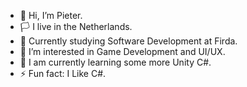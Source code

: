 - 👋 Hi, I’m Pieter.
- 🏳️ I live in the Netherlands.
- 🏫 Currently studying Software Development at Firda.
- 👀 I’m interested in Game Development and UI/UX.
- 🌱 I am currently learning some more Unity C#.
- ⚡ Fun fact: I Like C#.

<!---
yoshiappel/yoshiappel is a ✨ special ✨ repository because its `README.md` (this file) appears on your GitHub profile.
You can click the Preview link to take a look at your changes.
--->
